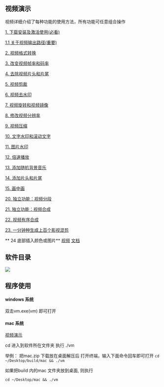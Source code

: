 
## 视频演示

视频详细介绍了每种功能的使用方法，所有功能可任意组合操作

[1. 下载安装及激活使用(必看)](https://www.bilibili.com/video/av91372302/)

[1.1 关于视频输出路径(重要)](https://www.bilibili.com/video/av91374818/)

[2. 视频格式转换](https://www.bilibili.com/video/av91376739/)

[3. 改变视频帧率和码率](https://www.bilibili.com/video/av91379044/)

[4. 去除视频片头和片尾](https://www.bilibili.com/video/av91380945/)

[5. 视频剪裁](https://www.bilibili.com/video/av91384355/)

[6. 视频去水印](https://www.bilibili.com/video/av91387626/)

[7. 视频旋转和视频镜像](https://www.bilibili.com/video/av91389309/)

[8. 修改视频分辨率](https://www.bilibili.com/video/av91396722/)

[9. 视频压缩](https://www.bilibili.com/video/av91402679/)

[10. 文字水印和滚动文字](https://www.bilibili.com/video/av91410086/)

[11. 图片水印](https://www.bilibili.com/video/av91412931/)

[12. 倍速播放](https://www.bilibili.com/video/av91414537/)

[13. 添加随机背景音乐](https://www.bilibili.com/video/av91417063/)

[14. 添加片头和片尾](https://www.bilibili.com/video/av91418007/)

[15. 画中画](https://www.bilibili.com/video/av92178056/)

[20. 独立功能：视频分段](https://www.bilibili.com/video/av91418817/)

[21. 独立功能：视频合成](https://www.bilibili.com/video/av91620976/)

[22. 视频有序合成](https://www.bilibili.com/video/av94297403/)

[23. 一分钟种生成上百个影视混剪](https://www.bilibili.com/video/av94292409/)

** 24 底部插入颜色或图片** [视频](https://www.bilibili.com/video/av95554050/)  [文档](https://zhuanlan.zhihu.com/p/112553216)



## 软件目录

![](https://github.com/suifengqjn/videoWater/blob/master/image/r_6.png?raw=true)

## 程序使用

#### windows 系统
双击vm.exe(vm) 即可打开

#### mac 系统

[视频演示](https://www.bilibili.com/video/av92884352/)

cd 进入到软件所在文件夹
执行 ./vm 

举例：
把mac.zip 下载放在桌面解压后
打开终端，输入下面命令回车即可打开
`cd ~/Desktop/build/mac && ./vm`


如果把build 内的mac 文件夹放到桌面, 则执行

`cd ~/Desktop/mac && ./vm`
